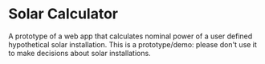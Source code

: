 # Solar Calculator

A prototype of a web app that calculates nominal power of a user defined hypothetical solar installation. This is a prototype/demo: please don't use it to make decisions about solar installations. 
